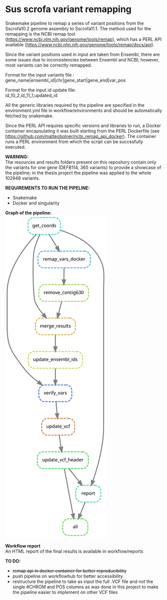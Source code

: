 # Sus scrofa variant remapping

Snakemake pipeline to remap a series of variant positions from the Sscrofa10.2 genome assembly to Sscrofa11.1.
The method used for the remapping is the NCBI remap tool (https://www.ncbi.nlm.nih.gov/genome/tools/remap), which has a PERL API available (https://www.ncbi.nlm.nih.gov/genome/tools/remap/docs/api).  

Since the variant positions used in input are taken from Ensembl, there are some issues due to inconsistencies between Ensembl and NCBI; however, most variants can be correctly remapped.  

Format for the input variants file :  
gene_name|ensembl_id|chr|gene_start|gene_end|var_pos

Format for the input id update file:  
id_10_2,id_11_1,updated_id

All the generic libraries required by the pipeline are specified in the environment.yml file in workflow/environments and should be automatically fetched by snakemake.   

Since the PERL API requires specific versions and libraries to run, a Docker container encapsulating it was built starting from the PERL Dockerfile (see https://github.com/matteobolner/ncbi_remap_api_docker). The container runs a PERL environment from which the script can be succesfully executed.

**WARNING:**  
The resources and results folders present on this repository contain only the variants for one gene (DEFB114, 365 variants) to provide a showcase of the pipeline; in the thesis project the pipeline was applied to the whole 102948 variants.  

**REQUIREMENTS TO RUN THE PIPELINE:**  
- Snakemake  
- Docker and singularity  


**Graph of the pipeline:**  
![alt text](https://raw.githubusercontent.com/matteobolner/sscrofa_variant_remapping/master/workflow/report/dag.svg)

**Workflow report**  
An HTML report of the final results is available in workflow/reports  




**TO DO:**  
-	~~remap api in docker container for better reproducibility~~  
- push pipeline on workflowhub for better accessibility  
- restructure the pipeline to take as input the full .VCF file and not the single #CHROM and POS columns as was done in this project to make the pipeline easier to implement on other VCF files  
